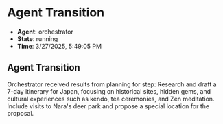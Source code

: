 # Agent Transition

- **Agent**: orchestrator
- **State**: running
- **Time**: 3/27/2025, 5:49:05 PM

## Agent Transition

Orchestrator received results from planning for step: Research and draft a 7-day itinerary for Japan, focusing on historical sites, hidden gems, and cultural experiences such as kendo, tea ceremonies, and Zen meditation. Include visits to Nara's deer park and propose a special location for the proposal.

